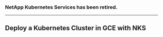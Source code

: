 ### NetApp Kubernetes Services has been retired.
----
## Deploy a Kubernetes Cluster in GCE with NKS

